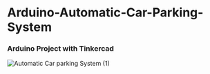 # Arduino-Automatic-Car-Parking-System
### Arduino Project with Tinkercad
 
![Automatic Car parking System (1)](https://user-images.githubusercontent.com/83897840/172043309-b81bb972-1f4d-449c-8369-f7c9100dfd1e.png)
